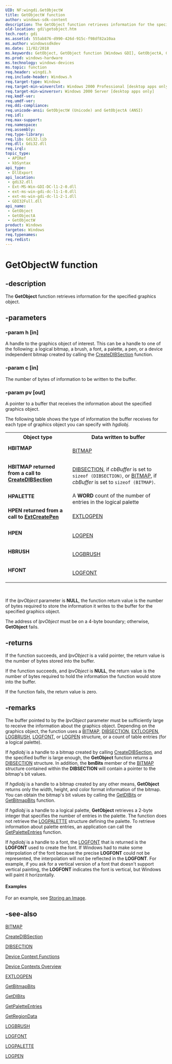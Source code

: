 ```yaml
---
UID: NF:wingdi.GetObjectW
title: GetObjectW function
author: windows-sdk-content
description: The GetObject function retrieves information for the specified graphics object.
old-location: gdi\getobject.htm
tech.root: gdi
ms.assetid: 555ab876-d990-426d-915c-f98df82a10aa
ms.author: windowssdkdev
ms.date: 11/02/2018
ms.keywords: GetObject, GetObject function [Windows GDI], GetObjectA, GetObjectW, HBITMAP, HBITMAP returned from a call to CreateDIBSection, HBRUSH, HFONT, HPALETTE, HPEN, HPEN returned from a call to ExtCreatePen, _win32_GetObject, gdi.getobject, wingdi/GetObject, wingdi/GetObjectA, wingdi/GetObjectW
ms.prod: windows-hardware
ms.technology: windows-devices
ms.topic: function
req.header: wingdi.h
req.include-header: Windows.h
req.target-type: Windows
req.target-min-winverclnt: Windows 2000 Professional [desktop apps only]
req.target-min-winversvr: Windows 2000 Server [desktop apps only]
req.kmdf-ver: 
req.umdf-ver: 
req.ddi-compliance: 
req.unicode-ansi: GetObjectW (Unicode) and GetObjectA (ANSI)
req.idl: 
req.max-support: 
req.namespace: 
req.assembly: 
req.type-library: 
req.lib: Gdi32.lib
req.dll: Gdi32.dll
req.irql: 
topic_type:
 - APIRef
 - kbSyntax
api_type:
 - DllExport
api_location:
 - gdi32.dll
 - Ext-MS-Win-GDI-DC-l1-2-0.dll
 - ext-ms-win-gdi-dc-l1-1-0.dll
 - ext-ms-win-gdi-dc-l1-2-1.dll
 - GDI32Full.dll
api_name:
 - GetObject
 - GetObjectA
 - GetObjectW
product: Windows
targetos: Windows
req.typenames: 
req.redist: 
---
```


# GetObjectW function


## -description


The <b>GetObject</b> function retrieves information for the specified graphics object.


## -parameters




### -param h [in]

A handle to the graphics object of interest. This can be a handle to one of the following: a logical bitmap, a brush, a font, a palette, a pen, or a device independent bitmap created by calling the <a href="https://msdn.microsoft.com/9276ec84-2860-42be-a9f8-d4efb8d25eec">CreateDIBSection</a> function.


### -param c [in]

The number of bytes of information to be written to the buffer.


### -param pv [out]

A pointer to a buffer that receives the information about the specified graphics object.

The following table shows the type of information the buffer receives for each type of graphics object you can specify with <i>hgdiobj</i>.

<table>
<tr>
<th>Object type</th>
<th>Data written to buffer</th>
</tr>
<tr>
<td width="40%"><a id="HBITMAP"></a><a id="hbitmap"></a><dl>
<dt><b><b>HBITMAP</b></b></dt>
</dl>
</td>
<td width="60%">

<a href="https://msdn.microsoft.com/6ee382da-dd63-442b-80c3-59472defb41f">BITMAP</a>


</td>
</tr>
<tr>
<td width="40%"><a id="HBITMAP_returned_from_a_call_to_CreateDIBSection"></a><a id="hbitmap_returned_from_a_call_to_createdibsection"></a><a id="HBITMAP_RETURNED_FROM_A_CALL_TO_CREATEDIBSECTION"></a><dl>
<dt><b><b>HBITMAP</b> returned from a call to <a href="https://msdn.microsoft.com/9276ec84-2860-42be-a9f8-d4efb8d25eec">CreateDIBSection</a></b></dt>
</dl>
</td>
<td width="60%">

<a href="https://msdn.microsoft.com/76e84c90-6553-46c6-9ab9-afa022e0b2e5">DIBSECTION</a>, if <i>cbBuffer</i> is set to<code> sizeof (DIBSECTION)</code>, or <a href="https://msdn.microsoft.com/6ee382da-dd63-442b-80c3-59472defb41f">BITMAP</a>, if <i>cbBuffer</i> is set to <code>sizeof (BITMAP)</code>.

</td>
</tr>
<tr>
<td width="40%"><a id="HPALETTE"></a><a id="hpalette"></a><dl>
<dt><b><b>HPALETTE</b></b></dt>
</dl>
</td>
<td width="60%">
A <b>WORD</b> count of the number of entries in the logical palette

</td>
</tr>
<tr>
<td width="40%"><a id="HPEN_returned_from_a_call_to_ExtCreatePen"></a><a id="hpen_returned_from_a_call_to_extcreatepen"></a><a id="HPEN_RETURNED_FROM_A_CALL_TO_EXTCREATEPEN"></a><dl>
<dt><b><b>HPEN</b> returned from a call to <a href="https://msdn.microsoft.com/a1e81314-4fe6-481f-af96-24ebf56332cf">ExtCreatePen</a></b></dt>
</dl>
</td>
<td width="60%">

<a href="https://msdn.microsoft.com/34ffa71d-e94d-425e-9f9d-21e3df4990b7">EXTLOGPEN</a>


</td>
</tr>
<tr>
<td width="40%"><a id="HPEN"></a><a id="hpen"></a><dl>
<dt><b><b>HPEN</b></b></dt>
</dl>
</td>
<td width="60%">

<a href="https://msdn.microsoft.com/0e098b5a-e249-43ad-a6d8-2509b6562453">LOGPEN</a>


</td>
</tr>
<tr>
<td width="40%"><a id="HBRUSH"></a><a id="hbrush"></a><dl>
<dt><b><b>HBRUSH</b></b></dt>
</dl>
</td>
<td width="60%">

<a href="https://msdn.microsoft.com/ded2c7a4-2248-4d01-95c6-ab4050719094">LOGBRUSH</a>


</td>
</tr>
<tr>
<td width="40%"><a id="HFONT"></a><a id="hfont"></a><dl>
<dt><b><b>HFONT</b></b></dt>
</dl>
</td>
<td width="60%">

<a href="https://msdn.microsoft.com/57658a03-0a6d-4a28-a7c1-c65ec145beb4">LOGFONT</a>


</td>
</tr>
</table>
 

If the <i>lpvObject</i> parameter is <b>NULL</b>, the function return value is the number of bytes required to store the information it writes to the buffer for the specified graphics object.

The address of <i>lpvObject</i> must be on a 4-byte boundary; otherwise, <b>GetObject</b> fails.


## -returns



If the function succeeds, and <i>lpvObject</i> is a valid pointer, the return value is the number of bytes stored into the buffer.

If the function succeeds, and <i>lpvObject</i> is <b>NULL</b>, the return value is the number of bytes required to hold the information the function would store into the buffer.

If the function fails, the return value is zero.




## -remarks



The buffer pointed to by the <i>lpvObject</i> parameter must be sufficiently large to receive the information about the graphics object. Depending on the graphics object, the function uses a <a href="https://msdn.microsoft.com/6ee382da-dd63-442b-80c3-59472defb41f">BITMAP</a>, <a href="https://msdn.microsoft.com/76e84c90-6553-46c6-9ab9-afa022e0b2e5">DIBSECTION</a>, <a href="https://msdn.microsoft.com/34ffa71d-e94d-425e-9f9d-21e3df4990b7">EXTLOGPEN</a>, <a href="https://msdn.microsoft.com/ded2c7a4-2248-4d01-95c6-ab4050719094">LOGBRUSH</a>, <a href="https://msdn.microsoft.com/57658a03-0a6d-4a28-a7c1-c65ec145beb4">LOGFONT</a>, or <a href="https://msdn.microsoft.com/0e098b5a-e249-43ad-a6d8-2509b6562453">LOGPEN</a> structure, or a count of table entries (for a logical palette).

If <i>hgdiobj</i> is a handle to a bitmap created by calling <a href="https://msdn.microsoft.com/9276ec84-2860-42be-a9f8-d4efb8d25eec">CreateDIBSection</a>, and the specified buffer is large enough, the <b>GetObject</b> function returns a <a href="https://msdn.microsoft.com/76e84c90-6553-46c6-9ab9-afa022e0b2e5">DIBSECTION</a> structure. In addition, the <b>bmBits</b> member of the <a href="https://msdn.microsoft.com/6ee382da-dd63-442b-80c3-59472defb41f">BITMAP</a> structure contained within the <b>DIBSECTION</b> will contain a pointer to the bitmap's bit values.

If <i>hgdiobj</i> is a handle to a bitmap created by any other means, <b>GetObject</b> returns only the width, height, and color format information of the bitmap. You can obtain the bitmap's bit values by calling the <a href="https://msdn.microsoft.com/be3ffa3f-b343-4e38-8b1e-aeccf35d92b8">GetDIBits</a> or <a href="https://msdn.microsoft.com/72e8cc6b-d282-451e-b6ec-0473d2daea7c">GetBitmapBits</a> function.

If <i>hgdiobj</i> is a handle to a logical palette, <b>GetObject</b> retrieves a 2-byte integer that specifies the number of entries in the palette. The function does not retrieve the <a href="https://msdn.microsoft.com/99d70a0e-ac61-4a88-a500-66443e7882ad">LOGPALETTE</a> structure defining the palette. To retrieve information about palette entries, an application can call the <a href="https://msdn.microsoft.com/5e72e881-32e1-458e-a09e-91fa13abe178">GetPaletteEntries</a> function.

If <i>hgdiobj</i> is a handle to a font, the <a href="https://msdn.microsoft.com/57658a03-0a6d-4a28-a7c1-c65ec145beb4">LOGFONT</a> that is returned is the <b>LOGFONT</b> used to create the font. If Windows had to make some interpolation of the font because the precise <b>LOGFONT</b> could not be represented, the interpolation will not be reflected in the <b>LOGFONT</b>. For example, if you ask for a vertical version of a font that doesn't support vertical painting, the <b>LOGFONT</b> indicates the font is vertical, but Windows will paint it horizontally.


#### Examples

For an example, see <a href="https://msdn.microsoft.com/fc43ab78-c174-400b-a73a-c346d8bda8d2">Storing an Image</a>.

<div class="code"></div>



## -see-also




<a href="https://msdn.microsoft.com/6ee382da-dd63-442b-80c3-59472defb41f">BITMAP</a>



<a href="https://msdn.microsoft.com/9276ec84-2860-42be-a9f8-d4efb8d25eec">CreateDIBSection</a>



<a href="https://msdn.microsoft.com/76e84c90-6553-46c6-9ab9-afa022e0b2e5">DIBSECTION</a>



<a href="https://msdn.microsoft.com/9ff68d16-0f27-4cc8-932a-b2063cfed135">Device Context Functions</a>



<a href="https://msdn.microsoft.com/1fa97368-8931-4687-b37f-ed4db949a150">Device Contexts Overview</a>



<a href="https://msdn.microsoft.com/34ffa71d-e94d-425e-9f9d-21e3df4990b7">EXTLOGPEN</a>



<a href="https://msdn.microsoft.com/72e8cc6b-d282-451e-b6ec-0473d2daea7c">GetBitmapBits</a>



<a href="https://msdn.microsoft.com/be3ffa3f-b343-4e38-8b1e-aeccf35d92b8">GetDIBits</a>



<a href="https://msdn.microsoft.com/5e72e881-32e1-458e-a09e-91fa13abe178">GetPaletteEntries</a>



<a href="https://msdn.microsoft.com/e0d4862d-a405-4c00-b7b0-af4dd60407c0">GetRegionData</a>



<a href="https://msdn.microsoft.com/ded2c7a4-2248-4d01-95c6-ab4050719094">LOGBRUSH</a>



<a href="https://msdn.microsoft.com/57658a03-0a6d-4a28-a7c1-c65ec145beb4">LOGFONT</a>



<a href="https://msdn.microsoft.com/99d70a0e-ac61-4a88-a500-66443e7882ad">LOGPALETTE</a>



<a href="https://msdn.microsoft.com/0e098b5a-e249-43ad-a6d8-2509b6562453">LOGPEN</a>
 

 

